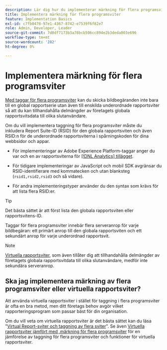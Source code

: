 ```yaml
---
description: Lär dig hur du implementerar märkning för flera programsviter för att skicka bildförfrågningar till flera rapportsviter.
title: Implementera märkning för flera programsviter
feature: Implementation Basics
exl-id: c7fb0478-97e1-4367-8742-e7539f6f82e7
role: Admin, Developer, Leader
source-git-commit: 7d8df7173b3a78bcb506cc894e2b3deda003e696
workflow-type: tm+mt
source-wordcount: '282'
ht-degree: 0%

---
```


# Implementera märkning för flera programsviter

[Med taggar för flera programsviter](/help/admin/admin/c-manage-report-suites/rollup-report-suite.md) kan du skicka bildbegäranden inte bara till en global rapportserie utan även till enskilda underordnade rapportsviter så att du kan tillhandahålla delmängder av företagets globala rapportsvitsdata till olika slutanvändare.

Om du vill implementera taggning för flera programsviter måste du inkludera Report Suite-ID (RSID) för den globala rapportsviten och även RSID:n för de underordnade rapportsviterna i spårningskoden för dina webbsidor och appar.

* För implementeringar av Adobe Experience Platform-taggar anger du var och en av rapportsviterna för [[!DNL Analytics] tillägget](https://experienceleague.adobe.com/docs/experience-platform/tags/extensions/adobe/analytics/overview.html).

* För tidigare implementeringar av JavaScript och mobil SDK avgränsar du RSID-identifierare med kommatecken och utan blanksteg (`rsid1,rsid2,rsid3` och så vidare).

* För andra implementeringstyper använder du den syntax som krävs för att lista flera RSID:er.

>[!TIP]
>
> Det bästa sättet är att först lista den globala rapportsviten eller rapportsvitens-ID.

Taggar för flera programsviter innebär flera serveranrop för varje bildbegäran: ett primärt anrop till den globala rapportsviten och ett sekundärt anrop för varje underordnad rapportsvit.

>[!NOTE]
>
> [Virtuella rapportsviter](/help/components/vrs/vrs-about.md), som även tillåter dig att tillhandahålla delmängder av företagets globala rapportsvitdata till olika slutanvändare, medför inte sekundära serveranrop.

## Ska jag implementera märkning av flera programsviter eller virtuella rapportsviter?

Att använda virtuella rapportsviter i stället för taggning i flera programsviter är ofta en bra metod, men ditt företags behov avgör vilket rapporteringsprogram som passar bäst för din organisation.

Om du vill veta om virtuella rapportsviter är det bästa sättet kan du läsa &quot;[Virtual Report-sviter och taggning av flera sviter](/help/components/vrs/vrs-considerations.md)&quot;. Se även [Virtuella rapportsviter jämfört med ,märkning för flera programsviter](/help/components/vrs/vrs-about.md#section_317E4D21CCD74BC38166D2F57D214F78) för en jämförelse av taggning för flera programsviter och funktioner för virtuella rapportsviter.
